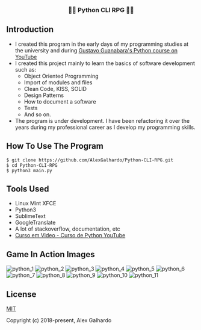 <br>
<h3 align="center">🧙‍♂️ Python CLI RPG 🧙‍♂️</h3>


## Introduction
  - I created this program in the early days of my programming studies at the university and during [Gustavo Guanabara's Python course on YouTube](https://www.youtube.com/watch?v=S9uPNppGsGo&ab_channel=CursoemV%C3%ADdeo)
  - I created this project mainly to learn the basics of software development such as:
     - Object Oriented Programming
     - Import of modules and files
     - Clean Code, KISS, SOLID
     - Design Patterns
     - How to document a software
     - Tests
     - And so on.
   - The program is under development. I have been refactoring it over the years during my professional career as I develop my programming skills.

## How To Use The Program

    $ git clone https://github.com/AlexGalhardo/Python-CLI-RPG.git
    $ cd Python-CLI-RPG
    $ python3 main.py

## Tools Used
- Linux Mint XFCE
- Python3
- SublimeText
- GoogleTranslate
- A lot of stackoverflow, documentation, etc 
- [Curso em Video - Curso de Python YouTube](https://www.youtube.com/watch?v=S9uPNppGsGo&ab_channel=CursoemV%C3%ADdeo)

## Game In Action Images 
![python_1](https://user-images.githubusercontent.com/19540357/125547370-d7fc6c16-8911-4249-9ae6-957f47e37354.png)
![python_2](https://user-images.githubusercontent.com/19540357/125547380-d86a033a-6c24-4ab8-80cd-ead35e904fd9.png)
![python_3](https://user-images.githubusercontent.com/19540357/125547381-17db1a68-b68e-462d-a2a8-855eb5e50adc.png)
![python_4](https://user-images.githubusercontent.com/19540357/125547416-71a35e3f-f7f9-46e1-8b3b-4d2e5a342880.png)
![python_5](https://user-images.githubusercontent.com/19540357/125547425-a6c57c53-61b7-44a9-b7f7-06cd7066af34.png)
![python_6](https://user-images.githubusercontent.com/19540357/125547436-47868199-9f89-44f3-be5e-f55b5fe6149c.png)
![python_7](https://user-images.githubusercontent.com/19540357/125547439-10a52699-c7eb-46ae-a95d-b59443e804f1.png)
![python_8](https://user-images.githubusercontent.com/19540357/125547444-03c714e3-030a-4a8e-ac9b-42368853abe1.png)
![python_9](https://user-images.githubusercontent.com/19540357/125547395-e1fe40b0-6175-4015-95b9-47a1426abf6e.png)
![python_10](https://user-images.githubusercontent.com/19540357/125547420-20e3b5aa-5db3-46b9-8bca-9a57fcbda8d9.png)
![python_11](https://user-images.githubusercontent.com/19540357/125547430-b32ed319-9929-4e91-bf74-39aa73d4a844.png)


## License

[MIT](http://opensource.org/licenses/MIT)

Copyright (c) 2018-present, Alex Galhardo
